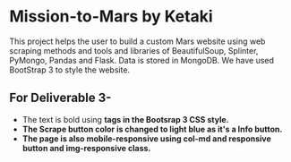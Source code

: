 # Mission-to-Mars by Ketaki
This project helps the user to build a custom Mars website using web scraping methods and tools and libraries of BeautifulSoup, Splinter, PyMongo, Pandas and Flask. Data is stored in MongoDB. We have used BootStrap 3 to style the website.
## For Deliverable 3- 
- The text is bold using <strong> tags in the Bootsrap 3 CSS style.
- The Scrape button color is changed to light blue as it's a Info button.
- The page is also  mobile-responsive using col-md and responsive button and **img-responsive** class.
  
